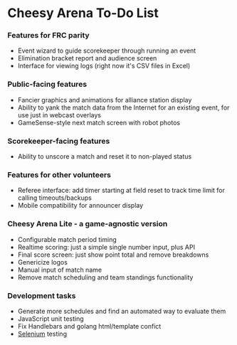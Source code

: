 Cheesy Arena To-Do List
=======================

### Features for FRC parity
* Event wizard to guide scorekeeper through running an event
* Elimination bracket report and audience screen
* Interface for viewing logs (right now it's CSV files in Excel)

### Public-facing features
* Fancier graphics and animations for alliance station display
* Ability to yank the match data from the Internet for an existing event, for use just in webcast overlays
* GameSense-style next match screen with robot photos

### Scorekeeper-facing features
* Ability to unscore a match and reset it to non-played status

### Features for other volunteers
* Referee interface: add timer starting at field reset to track time limit for calling timeouts/backups
* Mobile compatibility for announcer display

### Cheesy Arena Lite - a game-agnostic version
* Configurable match period timing
* Realtime scoring: just a simple single number input, plus API
* Final score screen: just show point total and remove breakdowns
* Genericize logos
* Manual input of match name
* Remove match scheduling and team standings functionality

### Development tasks
* Generate more schedules and find an automated way to evaluate them
* JavaScript unit testing
* Fix Handlebars and golang html/template confict
* [Selenium](http://www.seleniumhq.org) testing
